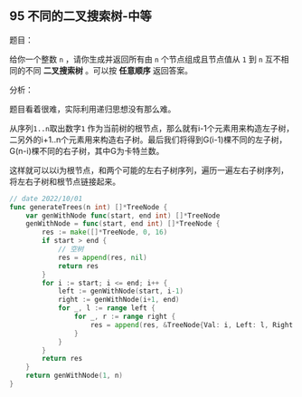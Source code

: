 ## 95 不同的二叉搜索树-中等

题目：

给你一个整数 `n` ，请你生成并返回所有由 `n` 个节点组成且节点值从 `1` 到 `n` 互不相同的不同 **二叉搜索树** 。可以按 **任意顺序** 返回答案。



分析：

题目看着很难，实际利用递归思想没有那么难。

从序列`1..n`取出数字`1` 作为当前树的根节点，那么就有i-1个元素用来构造左子树，二另外的i+1..n个元素用来构造右子树。最后我们将得到G(i-1)棵不同的左子树，G(n-i)棵不同的右子树，其中G为卡特兰数。

这样就可以以i为根节点，和两个可能的左右子树序列，遍历一遍左右子树序列，将左右子树和根节点链接起来。

```go
// date 2022/10/01
func generateTrees(n int) []*TreeNode {
    var genWithNode func(start, end int) []*TreeNode
    genWithNode = func(start, end int) []*TreeNode {
        res := make([]*TreeNode, 0, 16)
        if start > end {
            // 空树
            res = append(res, nil)
            return res
        }
        for i := start; i <= end; i++ {
            left := genWithNode(start, i-1)
            right := genWithNode(i+1, end)
            for _, l := range left {
                for _, r := range right {
                    res = append(res, &TreeNode{Val: i, Left: l, Right: r})
                }
            }
        }
        return res
    }
    return genWithNode(1, n)
}
```


